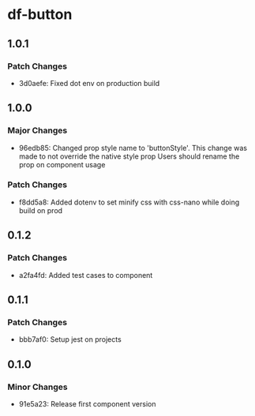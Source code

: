 # df-button

## 1.0.1

### Patch Changes

- 3d0aefe: Fixed dot env on production build

## 1.0.0

### Major Changes

- 96edb85: Changed prop style name to 'buttonStyle'.
  This change was made to not override the native style prop
  Users should rename the prop on component usage

### Patch Changes

- f8dd5a8: Added dotenv to set minify css with css-nano while doing build on prod

## 0.1.2

### Patch Changes

- a2fa4fd: Added test cases to component

## 0.1.1

### Patch Changes

- bbb7af0: Setup jest on projects

## 0.1.0

### Minor Changes

- 91e5a23: Release first component version
